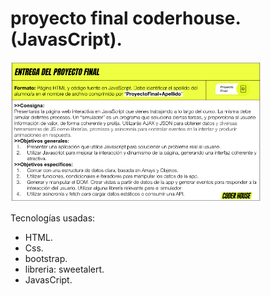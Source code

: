 # proyecto final coderhouse.(JavasCript).

<img src="./README/img.png" alt="img" width="400"/>

Tecnologías usadas: 
- HTML.
- Css.
- bootstrap.
- libreria: sweetalert.
- JavasCript.